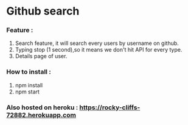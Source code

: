 # Github search

### Feature :
1. Search feature, it will search every users by username on github.
2. Typing stop (1 second),so it means we don't hit API for every type.
3. Details page of user.

### How to install :
1. npm install
2. npm start

### Also hosted on heroku : <https://rocky-cliffs-72882.herokuapp.com>
